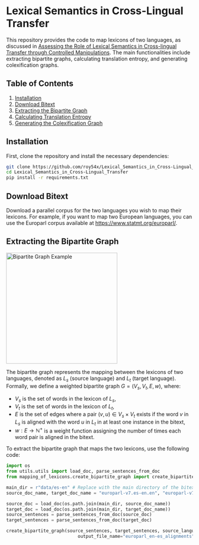 # Lexical Semantics in Cross-Lingual Transfer

This repository provides the code to map lexicons of two languages, as discussed in [Assessing the Role of Lexical Semantics in Cross-lingual Transfer through Controlled Manipulations](https://arxiv.org/abs/2408.07599v1). The main functionalities include extracting bipartite graphs, calculating translation entropy, and generating colexification graphs.

## Table of Contents
1. [Installation](#installation)
2. [Download Bitext](#Download-bitext)
3. [Extracting the Bipartite Graph](#extracting-the-bipartite-graph)
4. [Calculating Translation Entropy](#calculating-translation-entropy)
5. [Generating the Colexification Graph](#generating-the-colexification-graph)

## Installation

First, clone the repository and install the necessary dependencies:

```bash
git clone https://github.com/roy54x/Lexical_Semantics_in_Cross-Lingual_Transfer.git
cd Lexical_Semantics_in_Cross-Lingual_Transfer
pip install -r requirements.txt
```

## Download Bitext

Download a parallel corpus for the two languages you wish to map their lexicons. For example, if you want to map two European languages, you can use the Europarl corpus available at https://www.statmt.org/europarl/.

## Extracting the Bipartite Graph

<img src="https://github.com/user-attachments/assets/6e755d32-4ab2-44d5-a05a-f014446f2cb3" alt="Bipartite Graph Example" width="300">

The bipartite graph represents the mapping between the lexicons of two languages, denoted as $L_s$ (source language) and $L_t$ (target language). Formally, we define a weighted bipartite graph $G = (V_s, V_t, E, w)$, where:

- $V_s$ is the set of words in the lexicon of $L_s$,
- $V_t$ is the set of words in the lexicon of $L_t$,
- $E$ is the set of edges where a pair $(v, u) \in V_s \times V_t$ exists if the word $v$ in $L_s$ is aligned with the word $u$ in $L_t$ in at least one instance in the bitext,
- $w:E \rightarrow \mathbb{N}^+$ is a weight function assigning the number of times each word pair is aligned in the bitext.

To extract the bipartite graph that maps the two lexicons, use the following code:

```python
import os
from utils.utils import load_doc, parse_sentences_from_doc
from mapping_of_lexicons.create_bipartite_graph import create_bipartite_graph

main_dir = r"data/es-en" # Replace with the main directory of the bitext
source_doc_name, target_doc_name = "europarl-v7.es-en.en", "europarl-v7.es-en.es"

source_doc = load_doc(os.path.join(main_dir, source_doc_name))
target_doc = load_doc(os.path.join(main_dir, target_doc_name))
source_sentences = parse_sentences_from_doc(source_doc)
target_sentences = parse_sentences_from_doc(target_doc)

create_bipartite_graph(source_sentences, target_sentences, source_language="english", target_language="spanish",
                           output_file_name="europarl_en-es_alignments")
```


